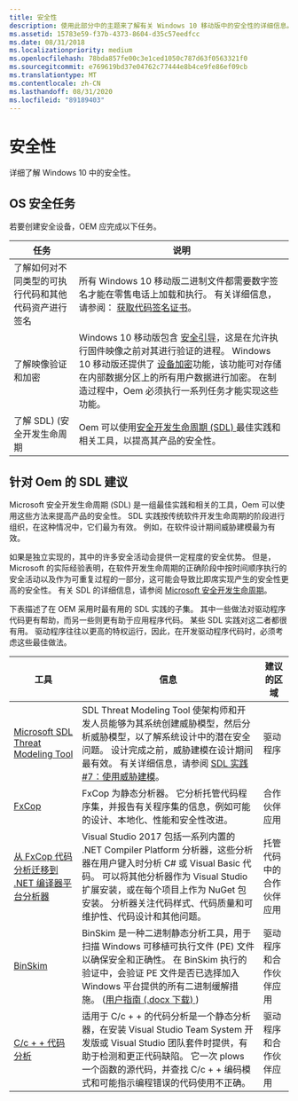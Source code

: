 ```yaml
---
title: 安全性
description: 使用此部分中的主题来了解有关 Windows 10 移动版中的安全性的详细信息。
ms.assetid: 15783e59-f37b-4373-8604-d35c57eedfcc
ms.date: 08/31/2018
ms.localizationpriority: medium
ms.openlocfilehash: 78bda857fe00c3e1ced1050c787d63f0563321f0
ms.sourcegitcommit: e769619bd37e04762c77444e8b4ce9fe86ef09cb
ms.translationtype: MT
ms.contentlocale: zh-CN
ms.lasthandoff: 08/31/2020
ms.locfileid: "89189403"
---
```

# <a name="security"></a>安全性

详细了解 Windows 10 中的安全性。

## <a name="os-security-tasks"></a>OS 安全任务

若要创建安全设备，OEM 应完成以下任务。



<table>
  <thead>
    <th>任务</th>
    <th>说明</th>
  </thead>
  <tbody>
    <tr>
      <td>了解如何对不同类型的可执行代码和其他代码资产进行签名</td>
      <td>所有 Windows 10 移动版二进制文件都需要数字签名才能在零售电话上加载和执行。 有关详细信息，请参阅： <a href="https://docs.microsoft.com/windows-hardware/drivers/dashboard/get-a-code-signing-certificate">获取代码签名证书</a>。</td>
</tr>
<tr class="even">
<td>了解映像验证和加密</td>
<td>Windows 10 移动版包含 <a href="https://docs.microsoft.com/windows-hardware/drivers/bringup/secure-boot">安全引导</a>，这是在允许执行固件映像之前对其进行验证的进程。 Windows 10 移动版还提供了 <a href="https://docs.microsoft.com/windows-hardware/drivers/bringup/secure-boot-and-device-encryption-overview">设备加密</a>功能，该功能可对存储在内部数据分区上的所有用户数据进行加密。 在制造过程中，Oem 必须执行一系列任务才能实现这些功能。</td>
</tr>
<tr>
<td>了解 SDL)  (安全开发生命周期</td>
<td>Oem 可以使用<a href="https://www.microsoft.com/sdl">安全开发生命周期 (SDL) </a>最佳实践和相关工具，以提高其产品的安全性。</td>
</tr>
</tbody>
</table>

## <a name="sdl-recommendations-for-oems"></a>针对 Oem 的 SDL 建议

Microsoft 安全开发生命周期 (SDL) 是一组最佳实践和相关的工具，Oem 可以使用这些方法来提高产品的安全性。 SDL 实践按传统软件开发生命周期的阶段进行组织，在这种情况中，它们最为有效。 例如，在软件设计期间威胁建模最为有效。

如果是独立实现的，其中的许多安全活动会提供一定程度的安全优势。 但是，Microsoft 的实际经验表明，在软件开发生命周期的正确阶段中按时间顺序执行的安全活动以及作为可重复过程的一部分，这可能会导致比即席实现产生的安全性更高的安全性。 有关 SDL 的详细信息，请参阅 [Microsoft 安全开发生命周期](https://www.microsoft.com/sdl)。

下表描述了在 OEM 采用时最有用的 SDL 实践的子集。 其中一些做法对驱动程序代码更有帮助，而另一些则更有助于应用程序代码。 某些 SDL 实践对这二者都很有用。 驱动程序往往以更高的特权运行，因此，在开发驱动程序代码时，必须考虑这些最佳做法。

|工具|信息|建议的区域|
|----|----|----|
|[Microsoft SDL Threat Modeling Tool](https://www.microsoft.com/download/details.aspx?id=49168)|SDL Threat Modeling Tool 使架构师和开发人员能够为其系统创建威胁模型，然后分析威胁模型，以了解系统设计中的潜在安全问题。 设计完成之前，威胁建模在设计期间最有效。 有关详细信息，请参阅 [SDL 实践 #7：使用威胁建模](https://www.microsoft.com/sdl)。|驱动程序|
|[FxCop](https://www.microsoft.com/sdl)|FxCop 为静态分析器。 它分析托管代码程序集，并报告有关程序集的信息，例如可能的设计、本地化、性能和安全性改进。|合作伙伴应用|
|[从 FxCop 代码分析迁移到 .NET 编译器平台分析器](/visualstudio/code-quality/fxcop-analyzers)|Visual Studio 2017 包括一系列内置的 .NET Compiler Platform 分析器，这些分析器在用户键入时分析 C# 或 Visual Basic 代码。 可以将其他分析器作为 Visual Studio 扩展安装，或在每个项目上作为 NuGet 包安装。 分析器关注代码样式、代码质量和可维护性、代码设计和其他问题。|托管代码中的合作伙伴应用|
|[BinSkim](https://www.microsoft.com/sdl)|BinSkim 是一种二进制静态分析工具，用于扫描 Windows 可移植可执行文件 (PE) 文件以确保安全和正确性。  在 BinSkim 执行的验证中，会验证 PE 文件是否已选择加入 Windows 平台提供的所有二进制缓解措施。  ([用户指南 (.docx 下载) ](https://github.com/microsoft/binskim/blob/master/docs/BinSkimUserGuide.docx?raw=true)) |驱动程序和合作伙伴应用|
|[C/c + + 代码分析](/visualstudio/code-quality/code-analysis-for-c-cpp-overview)|适用于 C/c + + 的代码分析是一个静态分析器，在安装 Visual Studio Team System 开发版或 Visual Studio 团队套件时提供，有助于检测和更正代码缺陷。 它一次 plows 一个函数的源代码，并查找 C/c + + 编码模式和可能指示编程错误的代码使用不正确。|驱动程序和合作伙伴应用|